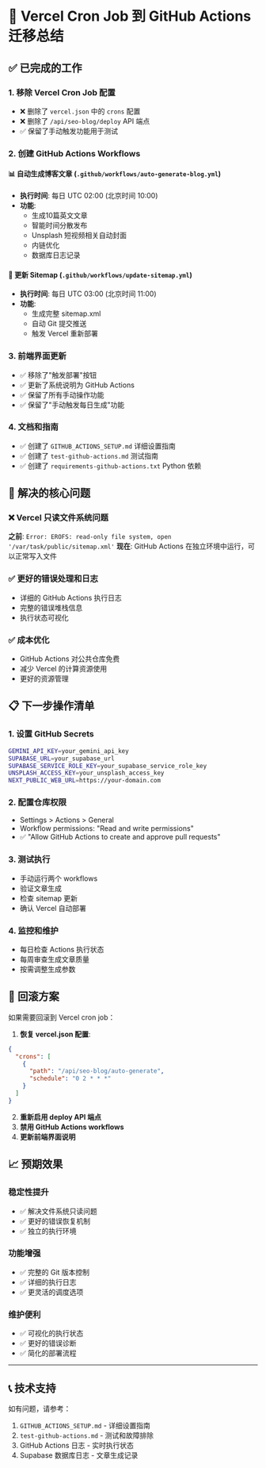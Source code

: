 # 🚀 Vercel Cron Job 到 GitHub Actions 迁移总结

## ✅ 已完成的工作

### 1. 移除 Vercel Cron Job 配置
- ❌ 删除了 `vercel.json` 中的 `crons` 配置
- ❌ 删除了 `/api/seo-blog/deploy` API 端点
- ✅ 保留了手动触发功能用于测试

### 2. 创建 GitHub Actions Workflows

#### 📊 自动生成博客文章 (`.github/workflows/auto-generate-blog.yml`)
- **执行时间**: 每日 UTC 02:00 (北京时间 10:00)
- **功能**:
  - 生成10篇英文文章
  - 智能时间分散发布
  - Unsplash 短视频相关自动封面
  - 内链优化
  - 数据库日志记录

#### 📄 更新 Sitemap (`.github/workflows/update-sitemap.yml`)
- **执行时间**: 每日 UTC 03:00 (北京时间 11:00)
- **功能**:
  - 生成完整 sitemap.xml
  - 自动 Git 提交推送
  - 触发 Vercel 重新部署

### 3. 前端界面更新
- ✅ 移除了"触发部署"按钮
- ✅ 更新了系统说明为 GitHub Actions
- ✅ 保留了所有手动操作功能
- ✅ 保留了"手动触发每日生成"功能

### 4. 文档和指南
- ✅ 创建了 `GITHUB_ACTIONS_SETUP.md` 详细设置指南
- ✅ 创建了 `test-github-actions.md` 测试指南
- ✅ 创建了 `requirements-github-actions.txt` Python 依赖

## 🎯 解决的核心问题

### ❌ Vercel 只读文件系统问题
**之前**: `Error: EROFS: read-only file system, open '/var/task/public/sitemap.xml'`
**现在**: GitHub Actions 在独立环境中运行，可以正常写入文件

### ✅ 更好的错误处理和日志
- 详细的 GitHub Actions 执行日志
- 完整的错误堆栈信息
- 执行状态可视化

### ✅ 成本优化
- GitHub Actions 对公共仓库免费
- 减少 Vercel 的计算资源使用
- 更好的资源管理

## 📋 下一步操作清单

### 1. 设置 GitHub Secrets
```bash
GEMINI_API_KEY=your_gemini_api_key
SUPABASE_URL=your_supabase_url
SUPABASE_SERVICE_ROLE_KEY=your_supabase_service_role_key
UNSPLASH_ACCESS_KEY=your_unsplash_access_key
NEXT_PUBLIC_WEB_URL=https://your-domain.com
```

### 2. 配置仓库权限
- Settings > Actions > General
- Workflow permissions: "Read and write permissions"
- ✅ "Allow GitHub Actions to create and approve pull requests"

### 3. 测试执行
- 手动运行两个 workflows
- 验证文章生成
- 检查 sitemap 更新
- 确认 Vercel 自动部署

### 4. 监控和维护
- 每日检查 Actions 执行状态
- 每周审查生成文章质量
- 按需调整生成参数

## 🔄 回滚方案

如果需要回滚到 Vercel cron job：

1. **恢复 vercel.json 配置**:
```json
{
  "crons": [
    {
      "path": "/api/seo-blog/auto-generate",
      "schedule": "0 2 * * *"
    }
  ]
}
```

2. **重新启用 deploy API 端点**
3. **禁用 GitHub Actions workflows**
4. **更新前端界面说明**

## 📈 预期效果

### 稳定性提升
- ✅ 解决文件系统只读问题
- ✅ 更好的错误恢复机制
- ✅ 独立的执行环境

### 功能增强
- ✅ 完整的 Git 版本控制
- ✅ 详细的执行日志
- ✅ 更灵活的调度选项

### 维护便利
- ✅ 可视化的执行状态
- ✅ 更好的错误诊断
- ✅ 简化的部署流程

---

## 📞 技术支持

如有问题，请参考：
1. `GITHUB_ACTIONS_SETUP.md` - 详细设置指南
2. `test-github-actions.md` - 测试和故障排除
3. GitHub Actions 日志 - 实时执行状态
4. Supabase 数据库日志 - 文章生成记录 